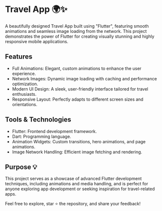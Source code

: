 
# Travel App 🌍✨

A beautifully designed Travel App built using "Flutter", featuring smooth animations and seamless image loading from the network. This project demonstrates the power of Flutter for creating visually stunning and highly responsive mobile applications.  

 ## Features   
- Full Animations: Elegant, custom animations to enhance the user experience.  
- Network Images: Dynamic image loading with caching and performance optimization.  
- Modern UI Design: A sleek, user-friendly interface tailored for travel enthusiasts.  
- Responsive Layout: Perfectly adapts to different screen sizes and orientations.  

## Tools & Technologies  
- Flutter: Frontend development framework.  
- Dart: Programming language.  
- Animation Widgets: Custom transitions, hero animations, and page animations.  
- Image Network Handling: Efficient image fetching and rendering.

## Purpose 💡  
This project serves as a showcase of advanced Flutter development techniques, including animations and media handling, and is perfect for anyone exploring app development or seeking inspiration for travel-related apps.

Feel free to explore, star ⭐ the repository, and share your feedback!  


